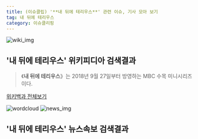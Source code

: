 ```yaml
---
title: (이슈클립) '**내 뒤에 테리우스**' 관련 이슈, 기사 모아 보기
tag: 내 뒤에 테리우스
category: 이슈클리핑
---
```

![wiki_img](https://user-images.githubusercontent.com/42597476/44503234-41136a80-a6d0-11e8-9071-6fc6418eafe4.png)
## **'**내 뒤에 테리우스**'** 위키피디아 검색결과
>《**내 뒤에 테리우스**》는 2018년 9월 27일부터 방영하는 MBC 수목 미니시리즈이다.

<a href="https://ko.wikipedia.org/wiki/내 뒤에 테리우스" target="_blank">위키백과 전체보기</a>

![wordcloud](https://s3.ap-northeast-2.amazonaws.com/lyrics101-wordcloud/2018-10-03-1538574312.png)
![news_img](https://user-images.githubusercontent.com/42597476/44507050-1206f400-a6e4-11e8-8d98-7ffbfebb353f.png)
## **'**내 뒤에 테리우스**'** 뉴스속보 검색결과

